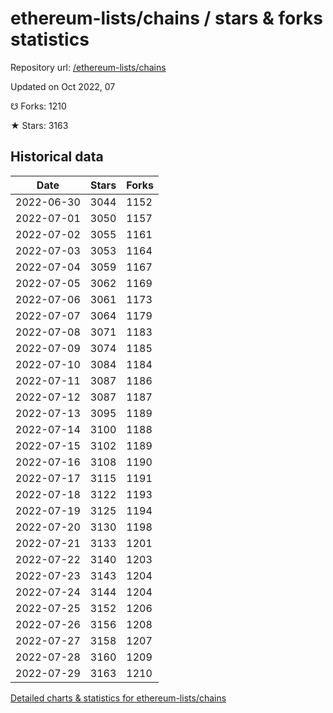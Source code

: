 # ethereum-lists/chains / stars & forks statistics

Repository url: [/ethereum-lists/chains](https://github.com/ethereum-lists/chains)

Updated on Oct 2022, 07

☋ Forks: 1210

★ Stars: 3163

## Historical data
| Date | Stars | Forks |
|------|-------|-------|
| 2022-06-30 | 3044 | 1152 | 
| 2022-07-01 | 3050 | 1157 | 
| 2022-07-02 | 3055 | 1161 | 
| 2022-07-03 | 3053 | 1164 | 
| 2022-07-04 | 3059 | 1167 | 
| 2022-07-05 | 3062 | 1169 | 
| 2022-07-06 | 3061 | 1173 | 
| 2022-07-07 | 3064 | 1179 | 
| 2022-07-08 | 3071 | 1183 | 
| 2022-07-09 | 3074 | 1185 | 
| 2022-07-10 | 3084 | 1184 | 
| 2022-07-11 | 3087 | 1186 | 
| 2022-07-12 | 3087 | 1187 | 
| 2022-07-13 | 3095 | 1189 | 
| 2022-07-14 | 3100 | 1188 | 
| 2022-07-15 | 3102 | 1189 | 
| 2022-07-16 | 3108 | 1190 | 
| 2022-07-17 | 3115 | 1191 | 
| 2022-07-18 | 3122 | 1193 | 
| 2022-07-19 | 3125 | 1194 | 
| 2022-07-20 | 3130 | 1198 | 
| 2022-07-21 | 3133 | 1201 | 
| 2022-07-22 | 3140 | 1203 | 
| 2022-07-23 | 3143 | 1204 | 
| 2022-07-24 | 3144 | 1204 | 
| 2022-07-25 | 3152 | 1206 | 
| 2022-07-26 | 3156 | 1208 | 
| 2022-07-27 | 3158 | 1207 | 
| 2022-07-28 | 3160 | 1209 | 
| 2022-07-29 | 3163 | 1210 | 


[Detailed charts & statistics for ethereum-lists/chains](https://reviewgithub.com/rep/ethereum-lists/chains)
